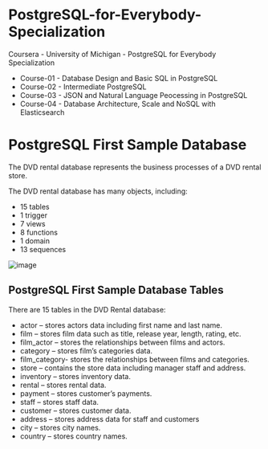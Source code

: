 # PostgreSQL-for-Everybody-Specialization
Coursera - University of Michigan - PostgreSQL for Everybody Specialization

*  Course-01 - Database Design and Basic SQL in PostgreSQL
*  Course-02 - Intermediate PostgreSQL
*  Course-03 - JSON and Natural Language Peocessing in PostgreSQL
*  Course-04 - Database Architecture, Scale and NoSQL with Elasticsearch

# PostgreSQL First Sample Database
The DVD rental database represents the business processes of a DVD rental store.

The DVD rental database has many objects, including:
*  15 tables
*  1 trigger
*  7 views
*  8 functions
*  1 domain
*  13 sequences

![image](https://github.com/user-attachments/assets/af190fbf-ba3a-4fc1-bd47-11c3c9b86bbd)

## PostgreSQL First Sample Database Tables 
There are 15 tables in the DVD Rental database:

*  actor – stores actors data including first name and last name.
*  film – stores film data such as title, release year, length, rating, etc.
*  film_actor – stores the relationships between films and actors.
*  category – stores film’s categories data.
*  film_category- stores the relationships between films and categories.
*  store – contains the store data including manager staff and address.
*  inventory – stores inventory data.
*  rental – stores rental data.
*  payment – stores customer’s payments.
*  staff – stores staff data.
*  customer – stores customer data.
*  address – stores address data for staff and customers
*  city – stores city names.
*  country – stores country names.

